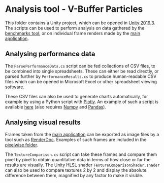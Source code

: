 # Analysis tool - V-Buffer Particles
<!-- This file contains MarkDown formatting. Please open in a MarkDown viewer. -->
This folder contains a Unity project, which can be opened in [Unity 2019.3](https://unity3d.com/get-unity/download). The scripts can be used to perform analysis on data gathered by the [benchmarks tool](../vbparts-benchmarks), or on individual frame renders made by the [main application](../vBufferParticles).
## Analysing performance data
The `ParsePerformanceData.cs` script can be fed collections of CSV files, to be combined into single spreadsheets. These can either be read directly, or parsed further by `PerformanceResults.cs` to produce human-readable CSV files which can be opened in Microsoft Excel or other spreadsheet viewing software.

These CSV files can also be used to generate charts automatically, for example by using a Python script with [Plotly](https://plotly.com/python/). An example of such a script is available [here](./ChartGenerator.py) (also requires [Numpy](https://numpy.org/) and [Pandas](https://pandas.pydata.org/)).
## Analysing visual results
Frames taken from the [main application](../vBufferParticles) can be exported as image files by a tool such as [RenderDoc](https://renderdoc.org/). Examples of such frames are included in the [pixelwise folder](./Assets/pixelwise/textures).

The `TextureComparison.cs` script can take these frames and compare them pixel by pixel to obtain quantitative data in terms of how close or far the results are visually. The Unity HLSL shader `TextureComparisonShader.shader` can also be used to compare textures 2 by 2 and display the absolute difference between them, magnified by any factor to make it visible.
